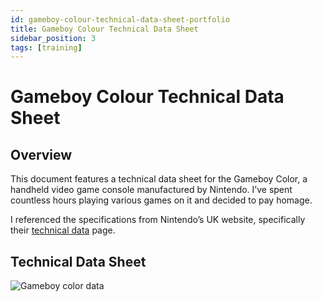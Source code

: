 ```yaml
---
id: gameboy-colour-technical-data-sheet-portfolio
title: Gameboy Colour Technical Data Sheet
sidebar_position: 3
tags: [training]
---
```


# Gameboy Colour Technical Data Sheet

## **Overview**

This document features a technical data sheet for the Gameboy Color, a handheld video game console manufactured by Nintendo. I’ve spent countless hours playing various games on it and decided to pay homage.

I referenced the specifications from Nintendo’s UK website, specifically their [technical data](https://www.nintendo.com/en-gb/Support/Game-Boy-Pocket-Color/Product-information/Technical-data/Technical-data-619585.html) page.

## **Technical Data Sheet**

![Gameboy color data](/img/fun-images/gameboy-technical-data-sheet.jpeg)

